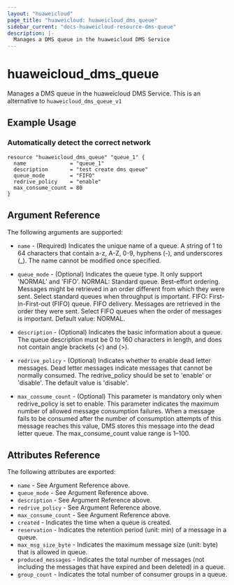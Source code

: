 ```yaml
---
layout: "huaweicloud"
page_title: "huaweicloud: huaweicloud_dms_queue"
sidebar_current: "docs-huaweicloud-resource-dms-queue"
description: |-
  Manages a DMS queue in the huaweicloud DMS Service
---
```


# huaweicloud\_dms\_queue

Manages a DMS queue in the huaweicloud DMS Service.
This is an alternative to `huaweicloud_dms_queue_v1`

## Example Usage

### Automatically detect the correct network

```hcl
resource "huaweicloud_dms_queue" "queue_1" {
  name              = "queue_1"
  description       = "test create dms queue"
  queue_mode        = "FIFO"
  redrive_policy    = "enable"
  max_consume_count = 80
}
```

## Argument Reference

The following arguments are supported:

* `name` - (Required) Indicates the unique name of a queue. A string of 1 to 64
    characters that contain a-z, A-Z, 0-9, hyphens (-), and underscores (_).
    The name cannot be modified once specified.

* `queue_mode` - (Optional) Indicates the queue type. It only support 'NORMAL' and 'FIFO'.
    NORMAL: Standard queue. Best-effort ordering. Messages might be retrieved in an order
    different from which they were sent. Select standard queues when throughput is important.
    FIFO: First-ln-First-out (FIFO) queue. FIFO delivery. Messages are retrieved in the
    order they were sent. Select FIFO queues when the order of messages is important.
    Default value: NORMAL.

* `description` - (Optional) Indicates the basic information about a queue. The queue
    description must be 0 to 160 characters in length, and does not contain angle
    brackets (<) and (>).

* `redrive_policy` - (Optional) Indicates whether to enable dead letter messages.
    Dead letter messages indicate messages that cannot be normally consumed.
    The redrive_policy should be set to 'enable' or 'disable'. The default value is 'disable'.

* `max_consume_count` - (Optional) This parameter is mandatory only when redrive_policy is
    set to enable. This parameter indicates the maximum number of allowed message consumption
    failures. When a message fails to be consumed after the number of consumption attempts of
    this message reaches this value, DMS stores this message into the dead letter queue.
    The max_consume_count value range is 1–100.


## Attributes Reference

The following attributes are exported:


* `name` - See Argument Reference above.
* `queue_mode` - See Argument Reference above.
* `description` - See Argument Reference above.
* `redrive_policy` - See Argument Reference above.
* `max_consume_count` - See Argument Reference above.
* `created` - Indicates the time when a queue is created.
* `reservation` - Indicates the retention period (unit: min) of a message in a queue.
* `max_msg_size_byte` - Indicates the maximum message size (unit: byte) that is allowed in queue.
* `produced_messages` - Indicates the total number of messages (not including the messages that have expired and been deleted) in a queue.
* `group_count` - Indicates the total number of consumer groups in a queue.
